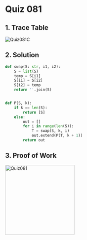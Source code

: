 # Quiz 081

## 1. Trace Table

![Quiz081C](https://github.com/user-attachments/assets/b70a5e86-cb11-49de-93a6-f9f8efe18433)

## 2. Solution

```.py
def swap(S: str, i1, i2):
    S = list(S)
    temp = S[i1]
    S[i1] = S[i2]
    S[i2] = temp
    return ''.join(S)


def P(S, k):
    if k == len(S):
        return [S]
    else:
        out = []
        for i in range(len(S)):
            T = swap(S, k, i)
            out.extend(P(T, k + 1))
        return out
```

## 3. Proof of Work

<img width="224" alt="Quiz081" src="https://github.com/user-attachments/assets/e32ba297-42e5-4cc9-b2a9-f5f5ebffdadd">
